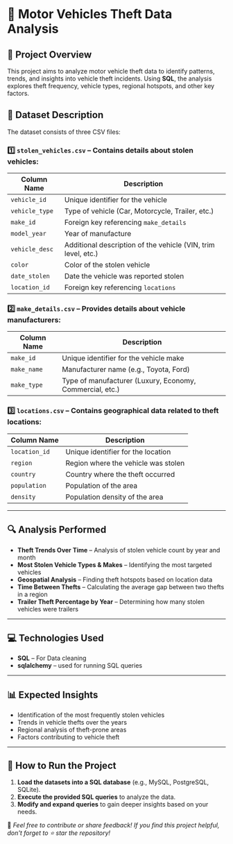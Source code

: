 # 🚗 Motor Vehicles Theft Data Analysis

## 📌 Project Overview  
This project aims to analyze motor vehicle theft data to identify patterns, trends, and insights into vehicle theft incidents. Using **SQL**, the analysis explores theft frequency, vehicle types, regional hotspots, and other key factors.

## 📂 Dataset Description  
The dataset consists of three CSV files:

### 1️⃣ **`stolen_vehicles.csv`** – Contains details about stolen vehicles:  
| Column Name     | Description |
|---------------|--------------------------------------|
| `vehicle_id`  | Unique identifier for the vehicle |
| `vehicle_type` | Type of vehicle (Car, Motorcycle, Trailer, etc.) |
| `make_id`     | Foreign key referencing `make_details` |
| `model_year`  | Year of manufacture |
| `vehicle_desc` | Additional description of the vehicle (VIN, trim level, etc.) |
| `color`       | Color of the stolen vehicle |
| `date_stolen` | Date the vehicle was reported stolen |
| `location_id` | Foreign key referencing `locations` |

### 2️⃣ **`make_details.csv`** – Provides details about vehicle manufacturers:  
| Column Name  | Description |
|-------------|-------------|
| `make_id`   | Unique identifier for the vehicle make |
| `make_name` | Manufacturer name (e.g., Toyota, Ford) |
| `make_type` | Type of manufacturer (Luxury, Economy, Commercial, etc.) |

### 3️⃣ **`locations.csv`** – Contains geographical data related to theft locations:  
| Column Name   | Description |
|--------------|-------------|
| `location_id` | Unique identifier for the location |
| `region`     | Region where the vehicle was stolen |
| `country`    | Country where the theft occurred |
| `population` | Population of the area |
| `density`    | Population density of the area |

---

## 🔍 Analysis Performed  
- **Theft Trends Over Time** – Analysis of stolen vehicle count by year and month  
- **Most Stolen Vehicle Types & Makes** – Identifying the most targeted vehicles  
- **Geospatial Analysis** – Finding theft hotspots based on location data  
- **Time Between Thefts** – Calculating the average gap between two thefts in a region  
- **Trailer Theft Percentage by Year** – Determining how many stolen vehicles were trailers  

---

## 💻 Technologies Used  
- **SQL** – For Data cleaning  
- **sqlalchemy** – used for running SQL queries  

---

## 📊 Expected Insights  
- Identification of the most frequently stolen vehicles  
- Trends in vehicle thefts over the years  
- Regional analysis of theft-prone areas  
- Factors contributing to vehicle theft  

---

## 🚀 How to Run the Project  
1. **Load the datasets into a SQL database** (e.g., MySQL, PostgreSQL, SQLite).  
2. **Execute the provided SQL queries** to analyze the data.  
3. **Modify and expand queries** to gain deeper insights based on your needs.  

📌 *Feel free to contribute or share feedback! If you find this project helpful, don't forget to ⭐ star the repository!*  

